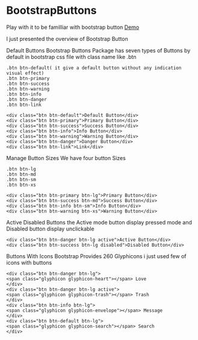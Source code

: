 # BootstrapButtons
Play with it to be familliar with bootstrap button [Demo](http://yavodiby.github.io/BootstrapButtons/) 

I just presented the overview of Bootstrap Button  

Default Buttons
Bootstrap Buttons Package has seven types of Buttons by default in bootstrap css file with class name like .btn

    .btn btn-default( it give a default button without any indication visual effect)
    .btn btn-primary
    .btn btn-success
    .btn btn-warning
    .btn btn-info
    .btn btn-danger
    .btn btn-link
     
    <div class="btn btn-default">Default Button</div>
    <div class="btn btn-primary">Primary Button</div>
    <div class="btn btn-success">Success Button</div>
    <div class="btn btn-info">Info Button</div>
    <div class="btn btn-warning">Warning Button</div>
    <div class="btn btn-danger">Danger Button</div>
    <div class="btn btn-link">Link</div>
 
 Manage Button Sizes
 We have four button Sizes

    .btn btn-lg
    .btn btn-md
    .btn btn-sm
    .btn btn-xs

    <div class="btn btn-primary btn-lg">Primary Button</div>
    <div class="btn btn-success btn-md">Success Button</div>
    <div class="btn btn-info btn-sm">Info Button</div>
    <div class="btn btn-warning btn-xs">Warning Button</div>

Active Disabled Buttons
the Active mode button display pressed mode and Disabled button display unclickable
 
 
    <div class="btn btn-danger btn-lg active">Active Button</div>
    <div class="btn btn-success btn-lg disabled">Disabled Button</div>

Buttons With Icons
Bootstrap Provides 260 Glyphicons i  just used few of icons with buttons

	
    <div class="btn btn-danger btn-lg">
    <span class="glyphicon glyphicon-heart"></span> Love
    </div>
    <div class="btn btn-danger btn-lg active">
    <span class="glyphicon glyphicon-trash"></span> Trash
    </div>
    <div class="btn btn-info btn-lg">
    <span class="glyphicon glyphicon-envelope"></span> Message
    </div>
    <div class="btn btn-default btn-lg">
    <span class="glyphicon glyphicon-search"></span> Search
    </div>
 
